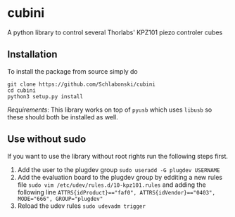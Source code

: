 # cubini
A python library to control several Thorlabs' KPZ101 piezo controler cubes

## Installation
To install the package from source simply do
```
git clone https://github.com/Schlabonski/cubini
cd cubini
python3 setup.py install
```

*Requirements*: This library works on top of `pyusb` which uses `libusb` so these should both be installed as well.

## Use without sudo
If you want to use the library without root rights run the following steps first.
 1. Add the user to the plugdev group
 `sudo useradd -G plugdev USERNAME`
 2. Add the evaluation board to the plugdev group by edditing a new rules file
 `sudo vim /etc/udev/rules.d/10-kpz101.rules`
  and adding the following line
  `ATTRS{idProduct}=="faf0", ATTRS{idVendor}=="0403", MODE="666", GROUP="plugdev"`
 3. Reload the udev rules
 `sudo udevadm trigger`
